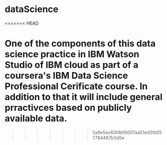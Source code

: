 # dataScience
<<<<<<< HEAD

One of the components of this data science practice in IBM Watson Studio of IBM cloud as part of a coursera's IBM Data Science Professional Cerificate course.
In addition to that it will include general prractivces based on publicly available data.
=======
>>>>>>> 2a9e5ec63f4bf6007aa51ed3fd357784487b0d5e
